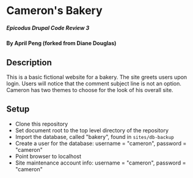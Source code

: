 # Cameron's Bakery

##### Epicodus Drupal Code Review 3

#### By April Peng (forked from Diane Douglas)

## Description

This is a basic fictional website for a bakery. The site greets users upon login. Users will notice that the comment subject line is not an option. Cameron has two themes to choose for the look of his overall site.

## Setup

* Clone this repository
* Set document root to the top level directory of the repository
* Import the database, called "bakery", found in `sites/db-backup`
* Create a user for the database: username = "cameron", password = "cameron"
* Point browser to localhost
* Site maintenance account info: username = "cameron", password = "cameron"
